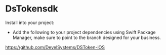 # DsTokensdk

Install into your project:

- Add the following to your project dependencies using Swift Package Manager, make sure to point to the branch designed for your business.

https://github.com/DevelSystems/DSToken-iOS


